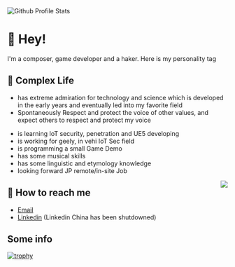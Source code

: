 <img alt="Github Profile Stats" src="https://github-readme-stats-rouge-ten-78.vercel.app/api?username=ksroido">

# 👋 Hey!

I'm a composer, game developer and a haker. Here is my personality tag



## 💬 Complex Life

<!-- * has a black childhood depicted in 300,000 words, may hit the bottom line then go crazy by incident, if this happens, please forgive me, I'm very sorry about that. -->
* has extreme admiration for technology and science which is developed in the early years and eventually led into my favorite field
* Spontaneously Respect and protect the voice of other values, and expect others to respect and protect my voice
<!--* is transgender with undetermined gender and undetermined sexual orientation 🏳️‍⚧️ 🏳️‍🌈-->
* is learning IoT security, penetration and UE5 developing
* is working for geely, in vehi IoT Sec field
* is programming a small Game Demo
* has some musical skills
* has some linguistic and etymology knowledge
* looking forward JP remote/in-site Job

<img align="right" src="https://github-readme-stats.vercel.app/api/top-langs/?username=KSroido&layout=compact&bg_color=000000&text_color=ffffff"/>

## 📮 How to reach me

-  [Email](mailto:ksroido@linux.com)
-  [Linkedin](https://www.linkedin.com/in/jinglong-xie-33b747236/) (Linkedin China has been shutdowned) 

## Some info

[![trophy](https://github-profile-trophy.vercel.app/?username=ryo-ma)](https://github.com/ryo-ma/github-profile-trophy)

<!-- ![Visited By](https://count.getloli.com/get/@Valkierja?theme=gelbooru) -->
